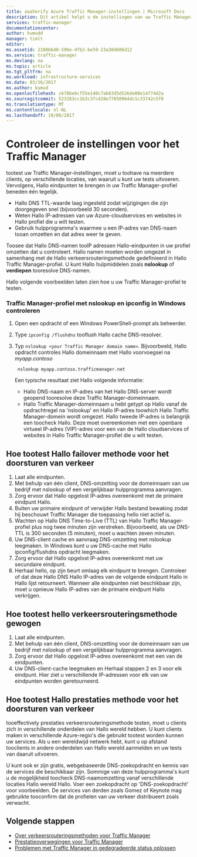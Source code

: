 ```yaml
---
title: aaaVerify Azure Traffic Manager-instellingen | Microsoft Docs
description: Dit artikel helpt u de instellingen van uw Traffic Manager controleren
services: traffic-manager
documentationcenter: 
author: kumudd
manager: timlt
editor: 
ms.assetid: 2180b640-596e-4fb2-be59-23a38d606d12
ms.service: traffic-manager
ms.devlang: na
ms.topic: article
ms.tgt_pltfrm: na
ms.workload: infrastructure-services
ms.date: 03/16/2017
ms.author: kumud
ms.openlocfilehash: c670be6cf55e140c7ab63d5d526de08e14774d2a
ms.sourcegitcommit: 523283cc1b3c37c428e77850964dc1c33742c5f0
ms.translationtype: MT
ms.contentlocale: nl-NL
ms.lasthandoff: 10/06/2017
---
```

# <a name="verify-traffic-manager-settings"></a>Controleer de instellingen voor het Traffic Manager

tootest uw Traffic Manager-instellingen, moet u toohave na meerdere clients, op verschillende locaties, van waaruit u kunt uw tests uitvoeren. Vervolgens, Hallo eindpunten te brengen in uw Traffic Manager-profiel beneden één tegelijk.

* Hallo DNS TTL-waarde laag ingesteld zodat wijzigingen die zijn doorgegeven snel (bijvoorbeeld 30 seconden).
* Weten Hallo IP-adressen van uw Azure-cloudservices en websites in Hallo profiel die u wilt testen.
* Gebruik hulpprogramma's waarmee u een IP-adres van DNS-naam tooan omzetten en dat adres weer te geven.

Toosee dat Hallo DNS-namen tooIP adressen Hallo-eindpunten in uw profiel omzetten dat u controleert. Hallo namen moeten worden omgezet in samenhang met de Hallo verkeersrouteringsmethode gedefinieerd in Hallo Traffic Manager-profiel. U kunt Hallo hulpmiddelen zoals **nslookup** of **verdiepen** tooresolve DNS-namen.

Hallo volgende voorbeelden laten zien hoe u uw Traffic Manager-profiel te testen.

### <a name="check-traffic-manager-profile-using-nslookup-and-ipconfig-in-windows"></a>Traffic Manager-profiel met nslookup en ipconfig in Windows controleren

1. Open een opdracht of een Windows PowerShell-prompt als beheerder.
2. Type `ipconfig /flushdns` tooflush Hallo cache DNS-resolver.
3. Typ `nslookup <your Traffic Manager domain name>`. Bijvoorbeeld, Hallo opdracht controles Hallo domeinnaam met Hallo voorvoegsel na *myapp.contoso*

        nslookup myapp.contoso.trafficmanager.net

    Een typische resultaat ziet Hallo volgende informatie:

    + Hallo DNS-naam en IP-adres van het Hallo DNS-server wordt geopend tooresolve deze Traffic Manager-domeinnaam.
    + Hallo Traffic Manager-domeinnaam u hebt getypt op Hallo vanaf de opdrachtregel na 'nslookup' en Hallo IP-adres toowhich Hallo Traffic Manager-domein wordt omgezet. Hallo tweede IP-adres is belangrijk een toocheck Hallo. Deze moet overeenkomen met een openbare virtueel IP-adres (VIP)-adres voor een van de Hallo cloudservices of websites in Hallo Traffic Manager-profiel die u wilt testen.

## <a name="how-tootest-hello-failover-traffic-routing-method"></a>Hoe tootest Hallo failover methode voor het doorsturen van verkeer

1. Laat alle eindpunten.
2. Met behulp van één client, DNS-omzetting voor de domeinnaam van uw bedrijf met nslookup of een vergelijkbaar hulpprogramma aanvragen.
3. Zorg ervoor dat Hallo opgelost IP-adres overeenkomt met de primaire eindpunt Hallo.
4. Buiten uw primaire eindpunt of verwijder Hallo bestand bewaking zodat hij beschouwt Traffic Manager die toepassing hello niet actief is.
5. Wachten op Hallo DNS Time-to-Live (TTL) van Hallo Traffic Manager-profiel plus nog twee minuten zijn verstreken. Bijvoorbeeld, als uw DNS-TTL is 300 seconden (5 minuten), moet u wachten zeven minuten.
6. Uw DNS-client cache en aanvraag DNS-omzetting met nslookup leegmaken. In Windows kunt u uw DNS-cache met Hallo ipconfig/flushdns opdracht leegmaken.
7. Zorg ervoor dat Hallo opgelost IP-adres overeenkomt met uw secundaire eindpunt.
8. Herhaal hello, op zijn beurt omlaag elk eindpunt te brengen. Controleer of dat deze Hallo DNS Hallo IP-adres van de volgende eindpunt Hallo in Hallo lijst retourneert. Wanneer alle eindpunten niet beschikbaar zijn, moet u opnieuw Hallo IP-adres van de primaire eindpunt Hallo verkrijgen.

## <a name="how-tootest-hello-weighted-traffic-routing-method"></a>Hoe tootest hello verkeersrouteringsmethode gewogen

1. Laat alle eindpunten.
2. Met behulp van één client, DNS-omzetting voor de domeinnaam van uw bedrijf met nslookup of een vergelijkbaar hulpprogramma aanvragen.
3. Zorg ervoor dat Hallo opgelost IP-adres overeenkomt met een van de eindpunten.
4. Uw DNS-client-cache leegmaken en Herhaal stappen 2 en 3 voor elk eindpunt. Hier ziet u verschillende IP-adressen voor elk van uw eindpunten worden geretourneerd.

## <a name="how-tootest-hello-performance-traffic-routing-method"></a>Hoe tootest Hallo prestaties methode voor het doorsturen van verkeer

tooeffectively prestaties verkeersrouteringsmethode testen, moet u clients zich in verschillende onderdelen van Hallo wereld hebben. U kunt clients maken in verschillende Azure-regio's die gebruikt tootest worden kunnen uw services. Als u een wereldwijd netwerk hebt, kunt u op afstand tooclients in andere onderdelen van Hallo wereld aanmelden en uw tests van daaruit uitvoeren.

U kunt ook er zijn gratis, webgebaseerde DNS-zoekopdracht en kennis van de services die beschikbaar zijn. Sommige van deze hulpprogramma's kunt u de mogelijkheid toocheck DNS-naamomzetting vanaf verschillende locaties Hallo wereld Hallo. Voer een zoekopdracht op 'DNS-zoekopdracht' voor voorbeelden. De services van derden zoals Gomez of Keynote mag gebruikte tooconfirm dat de profielen van uw verkeer distribueert zoals verwacht.

## <a name="next-steps"></a>Volgende stappen

* [Over verkeersrouteringsmethoden voor Traffic Manager](traffic-manager-routing-methods.md)
* [Prestatieoverwegingen voor Traffic Manager](traffic-manager-performance-considerations.md)
* [Problemen met Traffic Manager in gedegradeerde status oplossen](traffic-manager-troubleshooting-degraded.md)
